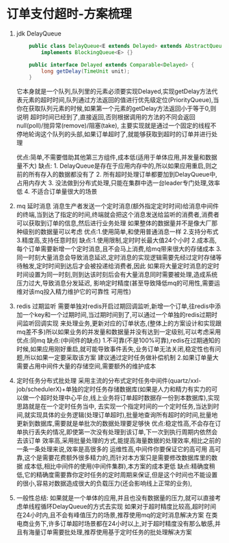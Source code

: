 # 订单支付超时-方案梳理
1. jdk DelayQueue
    ```java
        public class DelayQueue<E extends Delayed> extends AbstractQueue<E>
            implements BlockingQueue<E> {}
    
        public interface Delayed extends Comparable<Delayed> {
            long getDelay(TimeUnit unit);
        }
    ```
    它本身就是一个队列,队列里的元素必须要实现Delayed,实现getDelay方法代表元素的超时时间,队列通过方法返回的值进行优先级定位(PriorityQueue),当你在获取队列元素的时候,如果第一个元素的getDelay方法返回小于等于0,则说明
    超时时间已经到了,直接返回,否则根据调用的方法的不同会返回null(poll)/抛异常(remove)/阻塞(take),
    主要实现就是通过一个固定的线程不停地轮询这个队列的头部,如果订单超时了,就能够获取到超时的订单并进行处理
    
    优点:简单,不需要借助其他第三方组件,成本低(适用于单体应用,并发量和数据量不大)
    缺点: 1. DelayQueue是存在于应用内存中的,所以如果应用重启,则之前的所有存入的数据都没有了
         2. 所有超时处理订单都要加到DelayQueue中,占用内存大
         3. 没法做到分布式处理,只能在集群中选一台leader专门处理,效率低
         4. 不适合订单量很大的场景
        
2. mq 延时消息
   消息生产者发送一个定时消息(额外指定定时时间)给消息中间件的终端,当到达了指定的时间,终端就会把这个消息发送给监听的消费者,消费者可以获取到订单的信息,然后进行业务处理
   如果整体的数据量并不是像大厂那种级别的数据量可以考虑
   优点:1.使用简单,和使用普通消息一样
       2.支持分布式
       3.精度高,支持任意时刻
   缺点:1.使用限制,定时时长最大值24个小时
       2.成本高,每个订单需要新增一个定时消息,且不会马上消费,给mq带来很大的存储成本
       3.同一时刻大量消息会导致消息延迟,定时消息的实现逻辑需要先经过定时存储等待触发,定时时间到达后才会被投递给消费者,因此
         如果将大量定时消息的定时时间设置为同一时刻,则到达该时刻后会有大量消息同时需要被处理,造成系统压力过大,导致消息分发延迟,
         影响定时精度(甚至导致降低mq的可用性,需要运维对该mq投入精力维护它的可靠性 可用性)
3. redis 过期监听
   需要单独对redis开启过期回调监听,新增一个订单,往redis中添加一个key和一个过期时间,当过期时间到了,可以通过一个单独的redis过期时间监听回调实现
   来处理业务,更新对应的订单状态,(整体上的方案设计和实现跟mq差不多)所以如果业务的并发量和数据量并没有达到一定级别,可以考虑采用
   优点:同mq
   缺点:(中间件的缺点)
       1.不可靠(不是100%可靠),redis在过期通知的时候,如果应用刚好重启,就可能导致事件丢失,业务订单无法关闭,稳定性也有问题,所以如果一定要采取该方案
         建议通过定时任务做补偿机制
       2.如果订单量大需要占用中间件大量的存储空间,需要额外的维护成本
4. 定时任务分布式批处理
   采用主流的分布式定时任务中间件(quartz/xxl-job/schedulerX)+单独的定时任务存储数据库(如果是人力和精力有实力的可以做一个超时处理中心平台,线上业务将订单超时数据存一份到本数据库),实现思路就是在一个定时任务当中,
   去实现一个指定时间的一个定时任务,当达到时间,就实现具体的业务逻辑(处理订单超时),批量地查询所有超时的时间,批量地更新到数据库,需要就是单批次的数据处理要足够快
   优点:稳定性高,不会存在订单执行丢失的情况,即使第一次没有处理到该订单,下一次到执行周期内依然会去该订单
       效率高,采用批量处理的方式,能提高海量数据的处理效率,相比之前的一条一条处理来说,效率是高很多的
       运维性高,中间件你要保证它的高可用 高可靠,这个是需要花费额外很多精力的,而针对本方案只是需要修改数据库里的数据
       成本低,相比中间件的使用(中间件集群),本方案的成本更低
   缺点:精确度稍低,它的精确度需要靠你定时任务的定时周期来保证,但是这个时间也不能设置的很小,容易对数据造成很大的负载压力(还会影响线上正常的业务),
5. 一般性总结: 如果就是一个单体的应用,并且也没有数据量的压力,就可以直接考虑单线程循环DelayQueue的方式去实现 
             如果对于超时精度比较高,超时时间在24小时内,且不会有峰值压力的场景,推荐使用mq的定时消息解决方案
             在类电商业务下,许多订单超时场景都在24小时以上,对于超时精度没有那么敏感,并且有海量订单需要批处理,推荐使用基于定时任务的批处理解决方案